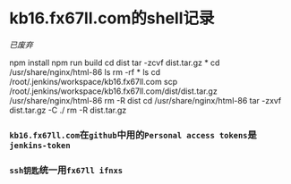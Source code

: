 # kb16.fx67ll.com的shell记录
*已废弃*

npm install
npm run build
cd dist
tar -zcvf dist.tar.gz *
cd /usr/share/nginx/html-86
ls
rm -rf *
ls
cd /root/.jenkins/workspace/kb16.fx67ll.com
scp /root/.jenkins/workspace/kb16.fx67ll.com/dist/dist.tar.gz /usr/share/nginx/html-86
rm -R dist
cd /usr/share/nginx/html-86
tar -zxvf dist.tar.gz -C ./
rm -R dist.tar.gz


### `kb16.fx67ll.com`在`github`中用的`Personal access tokens`是`jenkins-token`  
### `ssh钥匙`统一用`fx67ll ifnxs`  